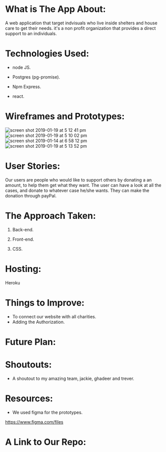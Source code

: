  # What is The App About: 
 
 A web application that target indvisuals who live inside shelters and house care to get their needs.  it's a non profit organization that provides a direct support to an individuals. 
 
 # Technologies Used:
 
 - node JS.
 
 - Postgres (pg-promise).
 
 - Npm Express.
 
 - react.
 
# Wireframes and Prototypes:

![screen shot 2019-01-19 at 5 12 41 pm](https://user-images.githubusercontent.com/44443628/51427857-75526f00-1c0d-11e9-9320-dc117cc336f7.png)
![screen shot 2019-01-19 at 5 10 02 pm](https://user-images.githubusercontent.com/44443628/51427829-168cf580-1c0d-11e9-951a-2eb18217f66d.png)
![screen shot 2019-01-14 at 6 58 12 pm](https://user-images.githubusercontent.com/44443628/51124034-5f6c3500-182e-11e9-9fdd-7e88190d789c.png)
![screen shot 2019-01-19 at 5 13 52 pm](https://user-images.githubusercontent.com/44443628/51427867-a03cc300-1c0d-11e9-8797-91ab256f1270.png)

# User Stories:

Our users are people who would like to support others by donating a an amount, to help them get what they want.
The user can have a look at all the cases, and donate to whatever case he/she wants. They can make the donation through payPal.

# The Approach Taken:

1. Back-end.

2. Front-end.

3. CSS.

# Hosting:

Heroku

# Things to Improve:

- To connect our website with all charities.
- Adding the Authorization.

# Future Plan:


# Shoutouts:

- A shoutout to my amazing team, jackie, ghadeer and trever.

# Resources:

- We used figma for the prototypes.

https://www.figma.com/files 

# A Link to Our Repo:
